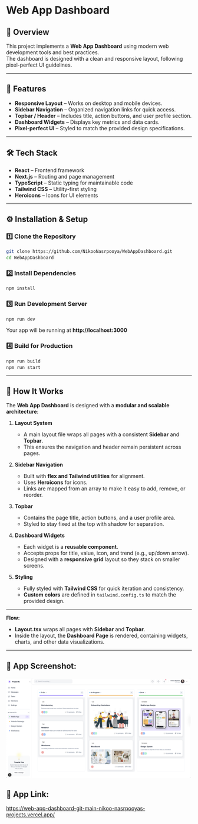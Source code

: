 # Web App Dashboard

## 📌 Overview

This project implements a **Web App Dashboard** using modern web development tools and best practices.  
The dashboard is designed with a clean and responsive layout, following pixel-perfect UI guidelines.

---

## 🚀 Features

- **Responsive Layout** – Works on desktop and mobile devices.
- **Sidebar Navigation** – Organized navigation links for quick access.
- **Topbar / Header** – Includes title, action buttons, and user profile section.
- **Dashboard Widgets** – Displays key metrics and data cards.
- **Pixel-perfect UI** – Styled to match the provided design specifications.

---

## 🛠️ Tech Stack

- **React** – Frontend framework
- **Next.js** – Routing and page management
- **TypeScript** – Static typing for maintainable code
- **Tailwind CSS** – Utility-first styling
- **Heroicons** – Icons for UI elements

---

## ⚙️ Installation & Setup

### 1️⃣ Clone the Repository

```bash
git clone https://github.com/NikooNasrpooya/WebAppDashboard.git
cd WebAppDashboard
```

### 2️⃣ Install Dependencies

```bash
npm install
```

### 3️⃣ Run Development Server

```bash
npm run dev
```

Your app will be running at **http://localhost:3000**

### 4️⃣ Build for Production

```bash
npm run build
npm run start
```

---

## 🧠 How It Works

The **Web App Dashboard** is designed with a **modular and scalable architecture**:

1. **Layout System**

   - A main layout file wraps all pages with a consistent **Sidebar** and **Topbar**.
   - This ensures the navigation and header remain persistent across pages.

2. **Sidebar Navigation**

   - Built with **flex and Tailwind utilities** for alignment.
   - Uses **Heroicons** for icons.
   - Links are mapped from an array to make it easy to add, remove, or reorder.

3. **Topbar**

   - Contains the page title, action buttons, and a user profile area.
   - Styled to stay fixed at the top with shadow for separation.

4. **Dashboard Widgets**

   - Each widget is a **reusable component**.
   - Accepts props for title, value, icon, and trend (e.g., up/down arrow).
   - Designed with a **responsive grid** layout so they stack on smaller screens.

5. **Styling**
   - Fully styled with **Tailwind CSS** for quick iteration and consistency.
   - **Custom colors** are defined in `tailwind.config.ts` to match the provided design.

---

**Flow:**

- **Layout.tsx** wraps all pages with **Sidebar** and **Topbar**.
- Inside the layout, the **Dashboard Page** is rendered, containing widgets, charts, and other data visualizations.
---

## 📸 App Screenshot:

<img src="./public/WebAppDashboard.png" alt="WebApp" width="500"/>

## 📸 App Link:
https://web-app-dashboard-git-main-nikoo-nasrpooyas-projects.vercel.app/